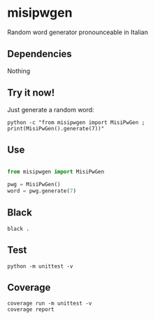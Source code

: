 # misipwgen

Random word generator pronounceable in Italian

## Dependencies

Nothing

## Try it now!

Just generate a random word:

```shell
python -c "from misipwgen import MisiPwGen ; print(MisiPwGen().generate(7))" 
```

## Use

```python

from misipwgen import MisiPwGen

pwg = MisiPwGen()
word = pwg.generate(7)
```

## Black

```shell
black .
```


## Test

```shell
python -m unittest -v
```

## Coverage

```shell
coverage run -m unittest -v
coverage report
```

